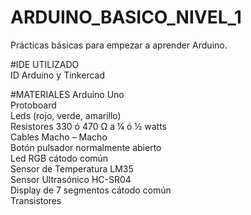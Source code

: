 # ARDUINO_BASICO_NIVEL_1
Prácticas básicas para empezar a aprender Arduino. 

#IDE UTILIZADO                                                                                                                                                           
ID Arduino y Tinkercad

#MATERIALES
      Arduino Uno                                                                                                                                                        
      Protoboard                                                                                                                                                       
      Leds (rojo, verde, amarillo)                                                                                                                                       
      Resistores 330 ó 470 Ω a ¼ ó ½ watts                                                                                                                               
      Cables Macho – Macho                                                                                                                                               
      Botón pulsador normalmente abierto                                                                                                                         
      Led RGB cátodo común                                                                                                                                             
      Sensor de Temperatura LM35                                                                                                                                        
      Sensor Ultrasónico HC-SR04                                                                                                                                         
      Display de 7 segmentos cátodo común                                                                                                                                
      Transistores                                                                                                                                                                                                                                                                                                                
